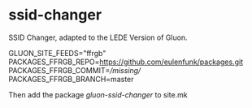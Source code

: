 ssid-changer
============

SSID Changer, adapted to the LEDE Version of Gluon.

GLUON_SITE_FEEDS="ffrgb"<br>
PACKAGES_FFRGB_REPO=https://github.com/eulenfunk/packages.git<br>
PACKAGES_FFRGB_COMMIT=*/missing/*<br>
PACKAGES_FFRGB_BRANCH=master<br>

Then add the package *gluon-ssid-changer* to site.mk
